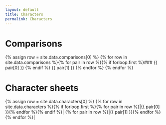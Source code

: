 ```yaml
---
layout: default
title: Characters
permalink: Characters
---
```


# Comparisons

{% assign row = site.data.comparisons[0] %}
{% for row in site.data.comparisons %}{% for pair in row %}{% if forloop.first %}### {{ pair[0] }} {% endif %} {{ pair[1] }} {% endfor %}
{% endfor %}

# Character sheets

{% assign row = site.data.characters[0] %}
{% for row in site.data.characters %}{% if forloop.first %}{% for pair in row %}|{{ pair[0] }}{% endfor %}{% endif %}|
{% for pair in row %}|{{ pair[1] }}{% endfor %}{% endfor %}|
